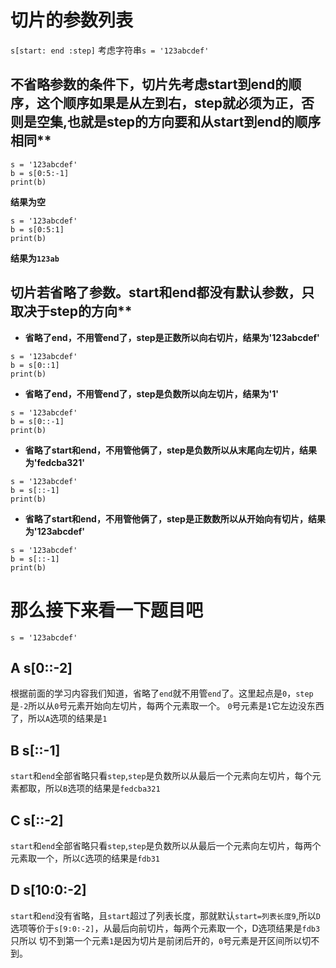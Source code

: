 # 切片的参数列表
`s[start: end :step]`
考虑字符串`s = '123abcdef'`  
## 不省略参数的条件下，切片先考虑start到end的顺序，这个顺序如果是从左到右，step就必须为正，否则是空集,也就是step的方向要和从start到end的顺序相同**  
```
s = '123abcdef' 
b = s[0:5:-1]
print(b)
```
**结果为空**
```
s = '123abcdef'
b = s[0:5:1]
print(b)
```
**结果为`123ab`**
## 切片若省略了参数。start和end都没有默认参数，只取决于step的方向**  
+ **省略了end，不用管end了，step是正数所以向右切片，结果为'123abcdef'**
```
s = '123abcdef'
b = s[0::1]
print(b)
```
+ **省略了end，不用管end了，step是负数所以向左切片，结果为'1'**
```
s = '123abcdef'
b = s[0::-1]
print(b)
```
+ **省略了start和end，不用管他俩了，step是负数所以从末尾向左切片，结果为'fedcba321'**
```
s = '123abcdef'
b = s[::-1]
print(b)
```
+ **省略了start和end，不用管他俩了，step是正数数所以从开始向有切片，结果为'123abcdef'**
```
s = '123abcdef'
b = s[::-1]
print(b)
```

# 那么接下来看一下题目吧 
```s = '123abcdef'```
## A   s[0::-2]
根据前面的学习内容我们知道，省略了`end`就不用管`end`了。这里起点是`0`，`step`是`-2`所以从`0`号元素开始向左切片，每两个元素取一个。
`0`号元素是`1`它左边没东西了，所以`A`选项的结果是`1`
## B   s[::-1]
`start`和`end`全部省略只看`step`,`step`是负数所以从最后一个元素向左切片，每个元素都取，所以`B`选项的结果是`fedcba321`
## C   s[::-2]
`start`和`end`全部省略只看`step`,`step`是负数所以从最后一个元素向左切片，每两个元素取一个，所以`C`选项的结果是`fdb31`
## D   s[10:0:-2]
`start`和`end`没有省略，且`start`超过了列表长度，那就默认`start=列表长度9`,所以`D`选项等价于`s[9:0:-2]`，从最后向前切片，每两个元素取一个，D选项结果是`fdb3`只所以
切不到第一个元素`1`是因为切片是前闭后开的，`0`号元素是开区间所以切不到。








